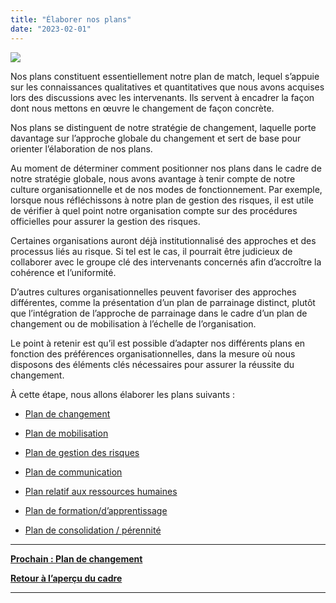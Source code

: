```yaml
---
title: "Élaborer nos plans"
date: "2023-02-01"
---
```


![](images/FLC-Strategizing.png)

Nos plans constituent essentiellement notre plan de match, lequel s’appuie sur les connaissances qualitatives et quantitatives que nous avons acquises lors des discussions avec les intervenants. Ils servent à encadrer la façon dont nous mettons en œuvre le changement de façon concrète.

Nos plans se distinguent de notre stratégie de changement, laquelle porte davantage sur l’approche globale du changement et sert de base pour orienter l’élaboration de nos plans.

Au moment de déterminer comment positionner nos plans dans le cadre de notre stratégie globale, nous avons avantage à tenir compte de notre culture organisationnelle et de nos modes de fonctionnement. Par exemple, lorsque nous réfléchissons à notre plan de gestion des risques, il est utile de vérifier à quel point notre organisation compte sur des procédures officielles pour assurer la gestion des risques.

Certaines organisations auront déjà institutionnalisé des approches et des processus liés au risque. Si tel est le cas, il pourrait être judicieux de collaborer avec le groupe clé des intervenants concernés afin d’accroître la cohérence et l’uniformité.

D’autres cultures organisationnelles peuvent favoriser des approches différentes, comme la présentation d’un plan de parrainage distinct, plutôt que l’intégration de l’approche de parrainage dans le cadre d’un plan de changement ou de mobilisation à l’échelle de l’organisation.

Le point à retenir est qu’il est possible d’adapter nos différents plans en fonction des préférences organisationnelles, dans la mesure où nous disposons des éléments clés nécessaires pour assurer la réussite du changement.

À cette étape, nous allons élaborer les plans suivants :

- [Plan de changement](/framework-for-leading-change/plan-de-changement/)

- [Plan de mobilisation](/framework-for-leading-change/plan-de-mobilisation/)

- [Plan de gestion des risques](/framework-for-leading-change/plan-de-gestion-des-risques/)

- [Plan de communication](/framework-for-leading-change/plan-de-communication/)

- [Plan relatif aux ressources humaines](/framework-for-leading-change/plan-relatif-aux-ressources-humaines/)

- [Plan de formation/d’apprentissage](/framework-for-leading-change/plan-de-formation-dapprentissage/)

- [Plan de consolidation / pérennité](/framework-for-leading-change/plan-de-consolidation-perennite/)

* * *

[**Prochain : Plan de changement**](/framework-for-leading-change/plan-de-changement/)

[**Retour à l’aperçu du cadre**](/framework-for-leading-change/un-cadre-pour-diriger-le-changement/)

* * *
